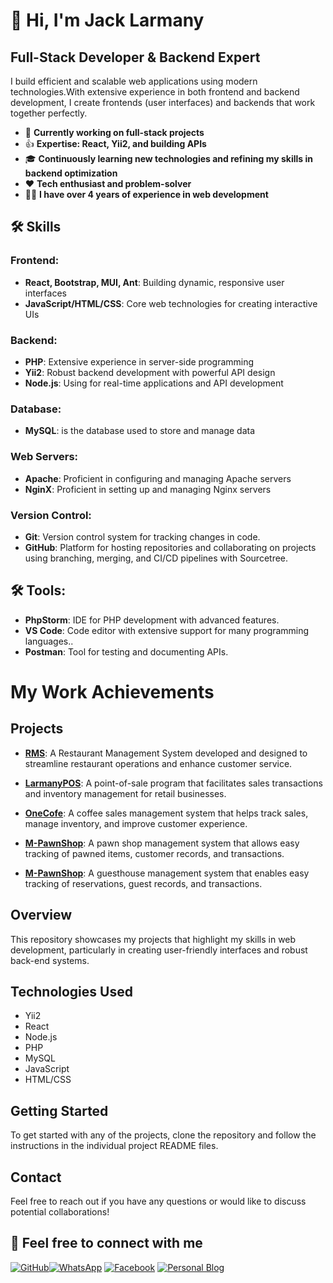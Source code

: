 # 👋 Hi, I'm Jack Larmany

## Full-Stack Developer & Backend Expert

I build efficient and scalable web applications using modern technologies.With extensive experience in both frontend and backend development, I create frontends (user interfaces) and backends that work together perfectly.

- 🚀 **Currently working on full-stack projects**
- 👍 **Expertise: React, Yii2, and building APIs**
- 🎓 **Continuously learning new technologies and refining my skills in backend optimization**
- ❤️ **Tech enthusiast and problem-solver**
- 🧑‍💻 **I have over 4 years of experience in web development**


## 🛠 Skills

### Frontend:
- **React, Bootstrap, MUI, Ant**: Building dynamic, responsive user interfaces
- **JavaScript/HTML/CSS**: Core web technologies for creating interactive UIs

### Backend:
- **PHP**: Extensive experience in server-side programming
- **Yii2**: Robust backend development with powerful API design
- **Node.js**: Using for real-time applications and API development

### Database:
- **MySQL**:  is the database used to store and manage data

### Web Servers:
- **Apache**: Proficient in configuring and managing Apache servers
- **NginX**: Proficient in setting up and managing Nginx servers

### Version Control:
- **Git**: Version control system for tracking changes in code.
- **GitHub**: Platform for hosting repositories and collaborating on projects using branching, merging, and CI/CD pipelines with Sourcetree.

## 🛠 Tools:
- **PhpStorm**: IDE for PHP development with advanced features.
- **VS Code**: Code editor with extensive support for many programming languages..
- **Postman**: Tool for testing and documenting APIs.

# My Work Achievements

## Projects

- **[RMS](https://github.com/yourusername/RMS)**: A Restaurant Management System developed and designed to streamline restaurant operations and enhance customer service.

- **[LarmanyPOS](https://github.com/yourusername/LarmanyPOS)**: A point-of-sale program that facilitates sales transactions and inventory management for retail businesses.

- **[OneCofe](https://github.com/yourusername/OneCofe)**: A coffee sales management system that helps track sales, manage inventory, and improve customer experience.

- **[M-PawnShop](https://github.com/yourusername/M-PawnShop)**: A pawn shop management system that allows easy tracking of pawned items, customer records, and transactions.

- **[M-PawnShop](https://github.com/yourusername/Ghouse)**: A guesthouse management system that enables easy tracking of reservations, guest records, and transactions.


## Overview

This repository showcases my projects that highlight my skills in web development, particularly in creating user-friendly interfaces and robust back-end systems.

## Technologies Used

- Yii2
- React
- Node.js
- PHP
- MySQL
- JavaScript
- HTML/CSS

## Getting Started

To get started with any of the projects, clone the repository and follow the instructions in the individual project README files.

## Contact

Feel free to reach out if you have any questions or would like to discuss potential collaborations!



## 🔗 Feel free to connect with me

[![GitHub](https://img.shields.io/badge/GitHub-jacklarmany-%23181717?style=for-the-badge&logo=github)](https://github.com/jacklarmany)[![WhatsApp](https://img.shields.io/badge/WhatsApp-Jack_Larmany-25D366?style=for-the-badge&logo=whatsapp)](https://wa.me/8562095358959)
[![Facebook](https://img.shields.io/badge/Facebook-jlarmany-%231877F2?style=for-the-badge&logo=facebook)](https://facebook.com/jlarmany)
[![Personal Blog](https://img.shields.io/badge/Blog-Jack's%20Blog-orange?style=for-the-badge&logo=dev.to)](https://example.com)
